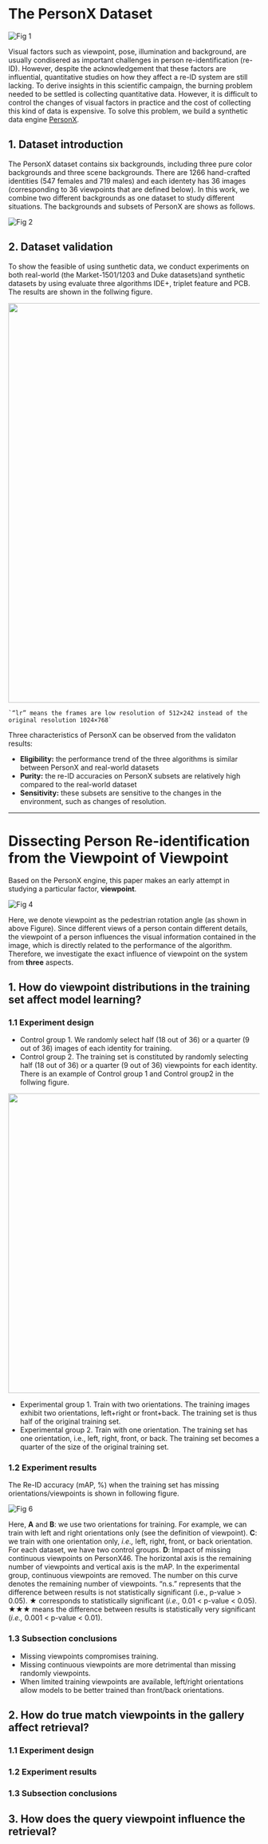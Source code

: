 # The PersonX Dataset

![Fig 1](https://github.com/sxzrt/The-PersonX-dataset/blob/master/images/logo1.jpg)

Visual factors such as viewpoint, pose, illumination and background, are usually condisered as important challenges in person re-identification (re-ID). However, despite the acknowledgement that these factors are influential, quantitative studies on how they affect a re-ID system are still lacking. To derive insights in this scientific campaign, the burning problem needed to be settled is collecting quantitative data. However, it is difficult to control the changes of visual factors in practice and the cost of collecting this kind of data is expensive. To solve this problem, we build a synthetic data engine [PersonX](https://github.com/sxzrt/Instructions-of-the-PersonX-dataset).


## 1. Dataset introduction 
The PersonX dataset contains six backgrounds, including three pure color backgrounds and three scene backgrounds. There are 1266 hand-crafted identities (547 females and 719 males) and each identety has 36 images (corresponding to 36 viewpoints that are defined below). In this work, we combine two different backgrounds as one dataset to study different situations. The backgrounds and subsets of PersonX are shows as follows.

![Fig 2](https://github.com/sxzrt/The-PersonX-dataset/blob/master/images/fig2.jpg)

## 2. Dataset validation 
To show the feasible of using sunthetic data, we conduct experiments on both real-world (the Market-1501/1203 and Duke datasets)and synthetic datasets by using evaluate three algorithms IDE+, triplet feature and PCB. The results are shown in the follwing figure.

<div align=center><img src="https://github.com/sxzrt/The-PersonX-dataset/blob/master/images/benchmark.jpg" width="800" /></div>

    `“lr” means the frames are low resolution of 512×242 instead of the original resolution 1024×768`

Three characteristics of PersonX can be observed from the validaton results:
* **Eligibility:** the performance trend of the three algorithms is similar between PersonX and real-world datasets
* **Purity:** the re-ID accuracies on PersonX subsets are relatively high compared to the real-world dataset
* **Sensitivity:** these subsets are sensitive to the changes in the environment, such as changes of resolution.


****

# Dissecting Person Re-identification from the Viewpoint of Viewpoint 
Based on the PersonX engine, this paper makes an early attempt in studying a particular factor, **viewpoint**.

![Fig 4](https://github.com/sxzrt/The-PersonX-dataset/blob/master/images/fig-dfv.jpg)

Here, we denote viewpoint as the pedestrian rotation angle (as shown in above Figure). Since different views of a person contain different details, the viewpoint of a person influences the visual information contained in the image, which is directly related to the performance of the algorithm. Therefore, we investigate the exact influence of viewpoint on the system from **three** aspects. 


## 1. How do viewpoint distributions in the training set affect model learning?
### 1.1 Experiment design
* Control group 1. We randomly select half (18 out of 36) or a quarter (9 out of 36) images of each identity
for training.
* Control group 2. The training set is constituted by randomly selecting half (18 out of 36) or a quarter (9 out of 36) viewpoints for each identity.
There is an example of Control group 1 and Control group2 in the follwing figure.

<div align="center">
  <img src="https://github.com/sxzrt/The-PersonX-dataset/blob/master/images/v3-valse1.jpg" width="600">
</div>

* Experimental group 1. Train with two orientations. The training images exhibit two orientations, left+right or front+back. The training set is thus half of the original training set.
* Experimental group 2. Train with one orientation. The training set has one orientation, i.e., left, right, front, or back. The training set becomes a quarter of the size of the original training set.

### 1.2 Experiment results
The Re-ID accuracy (mAP, %) when the training set has missing orientations/viewpoints is shown in following figure.

![Fig 6](https://github.com/sxzrt/The-PersonX-dataset/blob/master/images/Train-1.jpg)

Here, **A** and **B**: we use two orientations for training. For example, we can train with left and right orientations only (see the  definition of viewpoint). **C**: we train with one orientation only, *i.e.,* left, right, front, or back orientation. For each dataset, we have two control groups. **D**: Impact of missing continuous viewpoints on PersonX46. The horizontal axis is the remaining number of viewpoints and vertical axis is the mAP. In the experimental group, continuous viewpoints are removed. The number on this curve denotes the remaining number of viewpoints.
“n.s.” represents that the difference between results is not statistically significant (i.e., p-value > 0.05).  ★ corresponds to statistically significant (*i.e.,* 0.01 < p-value < 0.05). ★★★ means the difference between results is statistically very significant (*i.e.,* 0.001 < p-value < 0.01).

### 1.3 Subsection conclusions
* Missing viewpoints compromises training.
* Missing continuous viewpoints are more detrimental than missing randomly viewpoints.
* When limited training viewpoints are available, left/right orientations allow models to be better trained than front/back orientations.


## 2. How do true match viewpoints in the gallery affect retrieval?
### 1.1 Experiment design
### 1.2 Experiment results
### 1.3 Subsection conclusions
## 3. How does the query viewpoint influence the retrieval?



